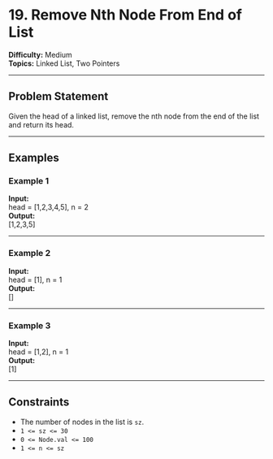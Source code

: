 # 19. Remove Nth Node From End of List

**Difficulty:** Medium  
**Topics:** Linked List, Two Pointers  

---

## Problem Statement
Given the head of a linked list, remove the nth node from the end of the list and return its head.

---

## Examples

### Example 1
**Input:**  
head = [1,2,3,4,5], n = 2  
**Output:**  
[1,2,3,5]  

---

### Example 2
**Input:**  
head = [1], n = 1  
**Output:**  
[]  

---

### Example 3
**Input:**  
head = [1,2], n = 1  
**Output:**  
[1]  

---

## Constraints
- The number of nodes in the list is `sz`.  
- `1 <= sz <= 30`  
- `0 <= Node.val <= 100`  
- `1 <= n <= sz`
